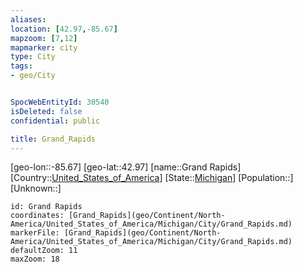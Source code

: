 ```yaml
---
aliases: 
location: [42.97,-85.67]
mapzoom: [7,12] 
mapmarker: city 
type: City
tags:
- geo/City


SpocWebEntityId: 30540
isDeleted: false
confidential: public

title: Grand_Rapids
---
```

[geo-lon::-85.67]
[geo-lat::42.97]
[name::Grand Rapids]
[Country::[United_States_of_America](geo/Continent/North-America/United_States_of_America.md)]
[State::[Michigan](geo/Continent/North-America/United_States_of_America/Michigan.md)]
[Population::]
[Unknown::]


```leaflet
id: Grand Rapids
coordinates: [Grand_Rapids](geo/Continent/North-America/United_States_of_America/Michigan/City/Grand_Rapids.md)
markerFile: [Grand_Rapids](geo/Continent/North-America/United_States_of_America/Michigan/City/Grand_Rapids.md)
defaultZoom: 11 
maxZoom: 18
```


